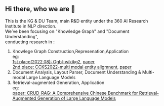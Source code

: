 ## Hi there, who we are 👋

<!--

**Here are some ideas to get you started:**

🙋‍♀️ A short introduction - what is your organization all about?
🌈 Contribution guidelines - how can the community get involved?
👩‍💻 Useful resources - where can the community find your docs? Is there anything else the community should know?
🍿 Fun facts - what does your team eat for breakfast?
🧙 Remember, you can do mighty things with the power of [Markdown](https://docs.github.com/github/writing-on-github/getting-started-with-writing-and-formatting-on-github/basic-writing-and-formatting-syntax)
-->

This is the KG & DU Team, main R&D entity under the 360 AI Research Institute in NLP direction.  
We’ve been focusing on "Knowledge Graph" and "Document Understanding",  
conducting research in :

1. Knowlege Graph Construction,Represenation,Application  
   eg:  
   [1st place(2022.08): Ogbl-wikikg2](https://ogb.stanford.edu/docs/leader_linkprop/),   [paper](https://arxiv.org/pdf/2209.08271)  
   [2nd place: CCKS2022-multi modal entity aligmnent](https://tianchi.aliyun.com/competition/entrance/531956/rankingList),  [paper](https://sigkg.cn/ccks2022/?page_id=600) 
3. Document Analysis, Layout Parser, Document Understanding & Multi-modal Large Language Models    
5. Retrieval-augmented Generation, Application  
   eg:  
   [paper: CRUD-RAG: A Comprehensive Chinese Benchmark for Retrieval-Augmented Generation of Large Language Models](https://arxiv.org/pdf/2401.17043)   
